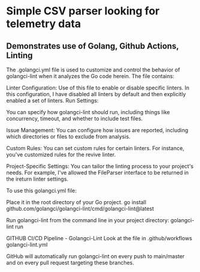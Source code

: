 # Simple CSV parser looking for telemetry data

## Demonstrates use of Golang, Github Actions, Linting

The .golangci.yml file is used to customize and control the behavior of golangci-lint when it analyzes the Go code herein.
The file contains:

Linter Configuration:
Use of this file to enable or disable specific linters. In this configuration, I have disabled all linters by default and then explicitly enabled a set of linters.
Run Settings:

You can specify how golangci-lint should run, including things like concurrency, timeout, and whether to include test files.

Issue Management:
You can configure how issues are reported, including which directories or files to exclude from analysis.

Custom Rules:
You can set custom rules for certain linters. For instance, you've customized rules for the revive linter.

Project-Specific Settings:
You can tailor the linting process to your project's needs. For example, I've allowed the FileParser interface to be returned in the ireturn linter settings.

To use this golangci.yml file:

Place it in the root directory of your Go project.
go install github.com/golangci/golangci-lint/cmd/golangci-lint@latest

Run golangci-lint from the command line in your project directory:
golangci-lint run  



GITHUB CI/CD Pipeline - Golangci-Lint
Look at the file in .github/workflows golangci-lint.yml

GitHub will automatically run golangci-lint on every push to main/master and on every pull request targeting these branches.

